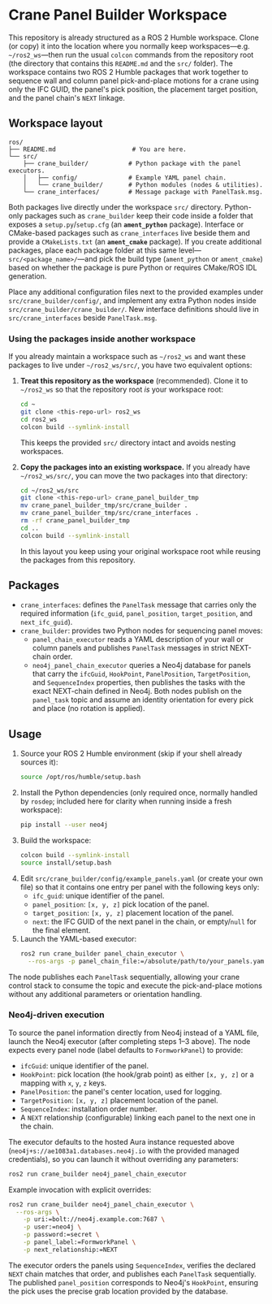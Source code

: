 # Crane Panel Builder Workspace

This repository is already structured as a ROS 2 Humble workspace. Clone (or
copy) it into the location where you normally keep workspaces—e.g.
`~/ros2_ws`—then run the usual `colcon` commands from the repository root (the
directory that contains this `README.md` and the `src/` folder). The workspace
contains two ROS 2 Humble packages that work together to sequence
wall and column panel pick-and-place motions for a crane using only the IFC
GUID, the panel's pick position, the placement target position, and the panel
chain's `NEXT` linkage.

## Workspace layout

```
ros/
├── README.md                     # You are here.
└── src/
    ├── crane_builder/           # Python package with the panel executors.
    │   ├── config/              # Example YAML panel chain.
    │   └── crane_builder/       # Python modules (nodes & utilities).
    └── crane_interfaces/        # Message package with PanelTask.msg.
```

Both packages live directly under the workspace `src/` directory. Python-only
packages such as `crane_builder` keep their code inside a folder that exposes a
`setup.py`/`setup.cfg` (an **`ament_python`** package). Interface or CMake-based
packages such as `crane_interfaces` live beside them and provide a
`CMakeLists.txt` (an **`ament_cmake`** package). If you create additional
packages, place each package folder at this same level—`src/<package_name>/`—and
pick the build type (`ament_python` or `ament_cmake`) based on whether the
package is pure Python or requires CMake/ROS IDL generation.

Place any additional configuration files next to the provided examples under
`src/crane_builder/config/`, and implement any extra Python nodes inside
`src/crane_builder/crane_builder/`. New interface definitions should live in
`src/crane_interfaces` beside `PanelTask.msg`.

### Using the packages inside another workspace

If you already maintain a workspace such as `~/ros2_ws` and want these packages
to live under `~/ros2_ws/src/`, you have two equivalent options:

1. **Treat this repository as the workspace** (recommended). Clone it to
   `~/ros2_ws` so that the repository root *is* your workspace root:
   ```bash
   cd ~
   git clone <this-repo-url> ros2_ws
   cd ros2_ws
   colcon build --symlink-install
   ```
   This keeps the provided `src/` directory intact and avoids nesting workspaces.

2. **Copy the packages into an existing workspace.** If you already have
   `~/ros2_ws/src/`, you can move the two packages into that directory:
   ```bash
   cd ~/ros2_ws/src
   git clone <this-repo-url> crane_panel_builder_tmp
   mv crane_panel_builder_tmp/src/crane_builder .
   mv crane_panel_builder_tmp/src/crane_interfaces .
   rm -rf crane_panel_builder_tmp
   cd ..
   colcon build --symlink-install
   ```
   In this layout you keep using your original workspace root while reusing the
   packages from this repository.

## Packages

- `crane_interfaces`: defines the `PanelTask` message that carries only the
  required information (`ifc_guid`, `panel_position`, `target_position`, and
  `next_ifc_guid`).
- `crane_builder`: provides two Python nodes for sequencing panel moves:
  - `panel_chain_executor` reads a YAML description of your wall or column
    panels and publishes `PanelTask` messages in strict NEXT-chain order.
  - `neo4j_panel_chain_executor` queries a Neo4j database for panels that carry
    the `ifcGuid`, `HookPoint`, `PanelPosition`, `TargetPosition`, and
    `SequenceIndex` properties, then publishes the tasks with the exact
    NEXT-chain defined in Neo4j.
  Both nodes publish on the `panel_task` topic and assume an identity
  orientation for every pick and place (no rotation is applied).

## Usage

1. Source your ROS 2 Humble environment (skip if your shell already sources it):
   ```bash
   source /opt/ros/humble/setup.bash
   ```
2. Install the Python dependencies (only required once, normally handled by
   `rosdep`; included here for clarity when running inside a fresh workspace):
   ```bash
   pip install --user neo4j
   ```
3. Build the workspace:
   ```bash
   colcon build --symlink-install
   source install/setup.bash
   ```
4. Edit `src/crane_builder/config/example_panels.yaml` (or create your own file)
   so that it contains one entry per panel with the following keys only:
   - `ifc_guid`: unique identifier of the panel.
   - `panel_position`: `[x, y, z]` pick location of the panel.
   - `target_position`: `[x, y, z]` placement location of the panel.
   - `next`: the IFC GUID of the next panel in the chain, or empty/`null` for the
     final element.
5. Launch the YAML-based executor:
   ```bash
   ros2 run crane_builder panel_chain_executor \
     --ros-args -p panel_chain_file:=/absolute/path/to/your_panels.yaml
   ```

The node publishes each `PanelTask` sequentially, allowing your crane control
stack to consume the topic and execute the pick-and-place motions without any
additional parameters or orientation handling.

### Neo4j-driven execution

To source the panel information directly from Neo4j instead of a YAML file,
launch the Neo4j executor (after completing steps 1–3 above). The node expects
every panel node (label defaults to
`FormworkPanel`) to provide:

- `ifcGuid`: unique identifier of the panel.
- `HookPoint`: pick location (the hook/grab point) as either `[x, y, z]` or a
  mapping with `x`, `y`, `z` keys.
- `PanelPosition`: the panel's center location, used for logging.
- `TargetPosition`: `[x, y, z]` placement location of the panel.
- `SequenceIndex`: installation order number.
- A `NEXT` relationship (configurable) linking each panel to the next one in
  the chain.

The executor defaults to the hosted Aura instance requested above (`neo4j+s://ae1083a1.databases.neo4j.io` with the provided managed credentials), so you can launch it without overriding any parameters:

```bash
ros2 run crane_builder neo4j_panel_chain_executor
```

Example invocation with explicit overrides:

```bash
ros2 run crane_builder neo4j_panel_chain_executor \
  --ros-args \
    -p uri:=bolt://neo4j.example.com:7687 \
    -p user:=neo4j \
    -p password:=secret \
    -p panel_label:=FormworkPanel \
    -p next_relationship:=NEXT
```

The executor orders the panels using `SequenceIndex`, verifies the declared
`NEXT` chain matches that order, and publishes each `PanelTask` sequentially.
The published `panel_position` corresponds to Neo4j's `HookPoint`, ensuring the
pick uses the precise grab location provided by the database.
